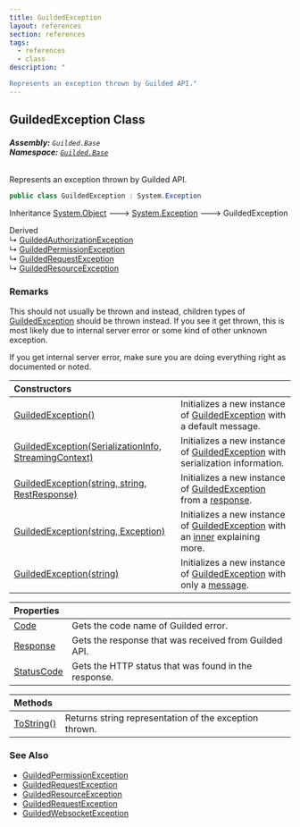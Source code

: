 ```yaml
---
title: GuildedException
layout: references
section: references
tags:
  - references
  - class
description: "

Represents an exception thrown by Guilded API."
---
```


## GuildedException Class
###### **Assembly:** `Guilded.Base`<br/>**Namespace:** [`Guilded.Base`](Guilded.Base.md 'Guilded.Base')

Represents an exception thrown by Guilded API.

```csharp
public class GuildedException : System.Exception
```

Inheritance [System.Object](https://docs.microsoft.com/en-us/dotnet/api/System.Object 'System.Object') &#129106; [System.Exception](https://docs.microsoft.com/en-us/dotnet/api/System.Exception 'System.Exception') &#129106; GuildedException

Derived  
&#8627; [GuildedAuthorizationException](GuildedAuthorizationException.md 'Guilded.Base.GuildedAuthorizationException')  
&#8627; [GuildedPermissionException](GuildedPermissionException.md 'Guilded.Base.GuildedPermissionException')  
&#8627; [GuildedRequestException](GuildedRequestException.md 'Guilded.Base.GuildedRequestException')  
&#8627; [GuildedResourceException](GuildedResourceException.md 'Guilded.Base.GuildedResourceException')

### Remarks
  
This should not usually be thrown and instead, children types of [GuildedException](GuildedException.md 'Guilded.Base.GuildedException') should be thrown instead. If you see it get thrown, this is most likely due to internal server error or some kind of other unknown exception.  
  
If you get internal server error, make sure you are doing everything right as documented or noted.

| Constructors | |
| :--- | :--- |
| [GuildedException()](GuildedException.GuildedException().md 'Guilded.Base.GuildedException.GuildedException()') | Initializes a new instance of [GuildedException](GuildedException.md 'Guilded.Base.GuildedException') with a default message. |
| [GuildedException(SerializationInfo, StreamingContext)](GuildedException.GuildedException(SerializationInfo,StreamingContext).md 'Guilded.Base.GuildedException.GuildedException(SerializationInfo, StreamingContext)') | Initializes a new instance of [GuildedException](GuildedException.md 'Guilded.Base.GuildedException') with serialization information. |
| [GuildedException(string, string, RestResponse)](GuildedException.GuildedException(string,string,RestResponse).md 'Guilded.Base.GuildedException.GuildedException(string, string, RestSharp.RestResponse)') | Initializes a new instance of [GuildedException](GuildedException.md 'Guilded.Base.GuildedException') from a [response](GuildedException.GuildedException(string,string,RestResponse).md#Guilded.Base.GuildedException.GuildedException(string,string,RestSharp.RestResponse).response 'Guilded.Base.GuildedException.GuildedException(string, string, RestSharp.RestResponse).response'). |
| [GuildedException(string, Exception)](GuildedException.GuildedException(string,Exception).md 'Guilded.Base.GuildedException.GuildedException(string, System.Exception)') | Initializes a new instance of [GuildedException](GuildedException.md 'Guilded.Base.GuildedException') with an [inner](GuildedException.GuildedException(string,Exception).md#Guilded.Base.GuildedException.GuildedException(string,System.Exception).inner 'Guilded.Base.GuildedException.GuildedException(string, System.Exception).inner') explaining more. |
| [GuildedException(string)](GuildedException.GuildedException(string).md 'Guilded.Base.GuildedException.GuildedException(string)') | Initializes a new instance of [GuildedException](GuildedException.md 'Guilded.Base.GuildedException') with only a [message](GuildedException.GuildedException(string).md#Guilded.Base.GuildedException.GuildedException(string).message 'Guilded.Base.GuildedException.GuildedException(string).message'). |

| Properties | |
| :--- | :--- |
| [Code](GuildedException.Code.md 'Guilded.Base.GuildedException.Code') | Gets the code name of Guilded error. |
| [Response](GuildedException.Response.md 'Guilded.Base.GuildedException.Response') | Gets the response that was received from Guilded API. |
| [StatusCode](GuildedException.StatusCode.md 'Guilded.Base.GuildedException.StatusCode') | Gets the HTTP status that was found in the response. |

| Methods | |
| :--- | :--- |
| [ToString()](GuildedException.ToString().md 'Guilded.Base.GuildedException.ToString()') | Returns string representation of the exception thrown. |

### See Also
- [GuildedPermissionException](GuildedPermissionException.md 'Guilded.Base.GuildedPermissionException')
- [GuildedRequestException](GuildedRequestException.md 'Guilded.Base.GuildedRequestException')
- [GuildedResourceException](GuildedResourceException.md 'Guilded.Base.GuildedResourceException')
- [GuildedRequestException](GuildedRequestException.md 'Guilded.Base.GuildedRequestException')
- [GuildedWebsocketException](GuildedWebsocketException.md 'Guilded.Base.GuildedWebsocketException')